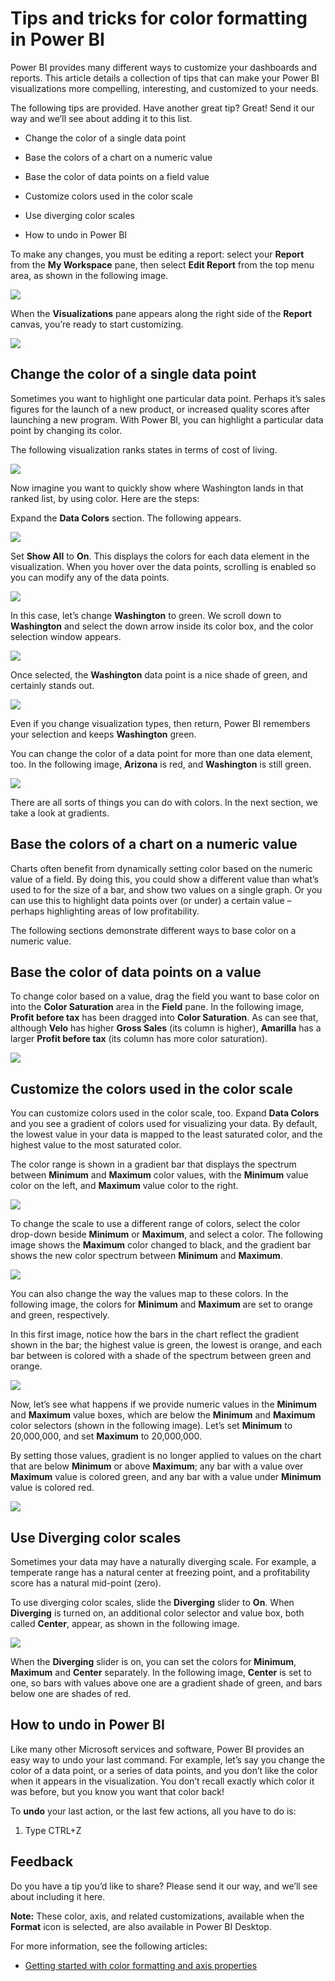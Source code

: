﻿<properties
   pageTitle="Tips and tricks for color formatting in Power BI"
   description="Tips and tricks for color formatting in Power BI"
   services="powerbi"
   documentationCenter=""
   authors="davidiseminger"
   manager="mblythe"
   backup=""
   editor=""
   tags=""
   qualityFocus="no"
   qualityDate=""/>

<tags
   ms.service="powerbi"
   ms.devlang="NA"
   ms.topic="article"
   ms.tgt_pltfrm="NA"
   ms.workload="powerbi"
   ms.date="01/11/2017"
   ms.author="davidi"/>

# Tips and tricks for color formatting in Power BI

Power BI provides many different ways to customize your dashboards and reports. This article details a collection of tips that can make your Power BI visualizations more compelling, interesting, and customized to your needs.

The following tips are provided. Have another great tip? Great! Send it our way and we’ll see about adding it to this list.

-   Change the color of a single data point

-   Base the colors of a chart on a numeric value

-   Base the color of data points on a field value

-   Customize colors used in the color scale

-   Use diverging color scales

-   How to undo in Power BI

To make any changes, you must be editing a report: select your **Report** from the **My Workspace** pane, then select **Edit Report** from the top menu area, as shown in the following image.

![](media/powerbi-service-tips-and-tricks-for-color-formatting/TipsTricksColor_1.png)

When the **Visualizations** pane appears along the right side of the **Report** canvas, you’re ready to start customizing.

![](media/powerbi-service-tips-and-tricks-for-color-formatting/TipsTricksColor_2.png)

## Change the color of a single data point

Sometimes you want to highlight one particular data point. Perhaps it’s sales figures for the launch of a new product, or increased quality scores after launching a new program. With Power BI, you can highlight a particular data point by changing its color.

The following visualization ranks states in terms of cost of living. 

![](media/powerbi-service-tips-and-tricks-for-color-formatting/TipsTricksColor_3.png)

Now imagine you want to quickly show where Washington lands in that ranked list, by using color. Here are the steps:

Expand the **Data Colors** section. The following appears.

![](media/powerbi-service-tips-and-tricks-for-color-formatting/TipsTricksColor_4.png)

Set **Show All** to **On**. This displays the colors for each data element in the visualization. When you hover over the data points, scrolling is enabled so you can modify any of the data points.

![](media/powerbi-service-tips-and-tricks-for-color-formatting/TipsTricksColor_5.png)

In this case, let’s change **Washington** to green. We scroll down to **Washington** and select the down arrow inside its color box, and the color selection window appears.

![](media/powerbi-service-tips-and-tricks-for-color-formatting/TipsTricksColor_6.png)

Once selected, the **Washington** data point is a nice shade of green, and certainly stands out.

![](media/powerbi-service-tips-and-tricks-for-color-formatting/TipsTricksColor_7.png)

Even if you change visualization types, then return, Power BI remembers your selection and keeps **Washington** green.

You can change the color of a data point for more than one data element, too. In the following image, **Arizona** is red, and **Washington** is still green.

![](media/powerbi-service-tips-and-tricks-for-color-formatting/TipsTricksColor_8.png)

There are all sorts of things you can do with colors. In the next section, we take a look at gradients.

## Base the colors of a chart on a numeric value

Charts often benefit from dynamically setting color based on the numeric value of a field. By doing this, you could show a different value than what’s used to for the size of a bar, and show two values on a single graph. Or you can use this to highlight data points over (or under) a certain value – perhaps highlighting areas of low profitability.

The following sections demonstrate different ways to base color on a numeric value.

## Base the color of data points on a value

To change color based on a value, drag the field you want to base color on into the **Color Saturation** area in the **Field** pane. In the following image, **Profit before tax** has been dragged into **Color Saturation**. As can see that, although **Velo** has higher **Gross Sales** (its column is higher), **Amarilla** has a larger **Profit before tax** (its column has more color saturation).

![](media/powerbi-service-tips-and-tricks-for-color-formatting/TipsTricksColor_9.png)

## Customize the colors used in the color scale

You can customize colors used in the color scale, too. Expand **Data Colors** and you see a gradient of colors used for visualizing your data. By default, the lowest value in your data is mapped to the least saturated color, and the highest value to the most saturated color.

The color range is shown in a gradient bar that displays the spectrum between **Minimum** and **Maximum** color values, with the **Minimum** value color on the left, and **Maximum** value color to the right.

![](media/powerbi-service-tips-and-tricks-for-color-formatting/TipsTricksColor_10.png)

To change the scale to use a different range of colors, select the color drop-down beside **Minimum** or **Maximum**, and select a color. The following image shows the **Maximum** color changed to black, and the gradient bar shows the new color spectrum between **Minimum** and **Max﻿imum**.

![](media/powerbi-service-tips-and-tricks-for-color-formatting/TipsTricksColor_11.png)

You can also change the way the values map to these colors. In the following image, the colors for **Minimum** and **Maximum** are set to orange and green, respectively.

In this first image, notice how the bars in the chart reflect the gradient shown in the bar; the highest value is green, the lowest is orange, and each bar between is colored with a shade of the spectrum between green and orange.

![](media/powerbi-service-tips-and-tricks-for-color-formatting/TipsTricksColor_12.png)

Now, let’s see what happens if we provide numeric values in the **Minimum** and **Maximum** value boxes, which are below the **Minimum** and **Maximum** color selectors (shown in the following image). Let’s set **Minimum** to 20,000,000, and set **Maximum** to 20,000,000.

By setting those values, gradient is no longer applied to values on the chart that are below **Minimum** or above **Maximum**; any bar with a value over **Maximum** value is colored green, and any bar with a value under **Minimum** value is colored red.

![](media/powerbi-service-tips-and-tricks-for-color-formatting/TipsTricksColor_13.png)

## Use Diverging color scales

Sometimes your data may have a naturally diverging scale. For example, a temperate range has a natural center at freezing point, and a profitability score has a natural mid-point (zero).

To use diverging color scales, slide the **Diverging** slider to **On**. When **Diverging** is turned on, an additional color selector and value box, both called **Center**, appear, as shown in the following image.

![](media/powerbi-service-tips-and-tricks-for-color-formatting/TipsTricksColor_14.png)

When the **Diverging** slider is on, you can set the colors for **Minimum**, **Maximum** and **Center** separately. In the following image, **Center** is set to one, so bars with values above one are a gradient shade of green, and bars below one are shades of red.

## How to undo in Power BI

Like many other Microsoft services and software, Power BI provides an easy way to undo your last command. For example, let’s say you change the color of a data point, or a series of data points, and you don’t like the color when it appears in the visualization. You don’t recall exactly which color it was before, but you know you want that color back!

To **undo** your last action, or the last few actions, all you have to do is:

1.  Type CTRL+Z

## Feedback

Do you have a tip you’d like to share? Please send it our way, and we’ll see about including it here.

**Note:** These color, axis, and related customizations, available when the **F﻿ormat** icon is selected, are also available in Power BI Desktop.

For more information, see the following articles:

-   [Getting started with color formatting and axis properties](powerbi-service-getting-started-with-color-formatting-and-axis-properties.md)
